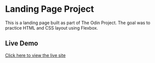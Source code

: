 # Landing Page Project
This is a landing page built as part of The Odin Project. 
The goal was to practice HTML and CSS layout using Flexbox.

## Live Demo
[Click here to view the live site](https://barryweb.github.io/landing-page/)